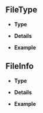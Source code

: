 <!--
 Copyright 2023 dinosdev.cn.
 SPDX-License-Identifier: Apache-2.0
-->



## FileType

- **Type**

- **Details**

- **Example**


## FileInfo

- **Type**

- **Details**

- **Example**


## 
